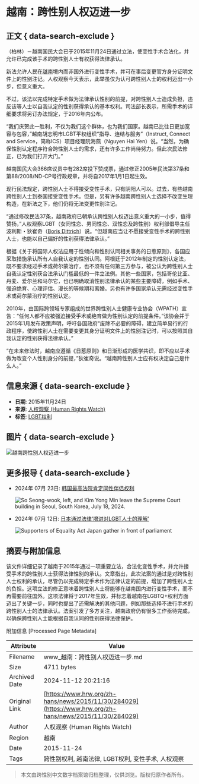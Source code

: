 # 越南：跨性别人权迈进一步 

## 正文 { data-search-exclude }


（柏林）－越南国民大会已于2015年11月24日通过立法，使变性手术合法化，并允许已完成该手术的跨性别人士有权获得法律承认。

新法允许人民在[越南](https://www.hrw.org/asia/vietnam)境内而非国外进行变性手术，并可在事后变更官方身分证明文件上的性别注记。人权观察今天表示，此举虽仅为认可跨性别人士的权利迈出一小步，但意义重大。

不过，该法以完成特定手术做为法律承认性别的前提，对跨性别人士造成负担，违反该等人士以自我认定的性别获得承认的基本权利。司法部长表示，所需手术的详细要求将另订办法规定，于2016年内公布。

“我们庆贺此一胜利，不仅为我们这个群体，也为我们国家。越南已比往日更加宽容与包容，”越南胡志明市LGBT平权组织“指导、连结与服务”（Instruct, Connect and Service，简称ICS）项目经理阮海燕（Nguyen Hai Yen）说。“当然，为确保性别认定程序符合跨性别人士的需求，还有许多工作尚待努力。但此次民法修正，已为我们打开大门。”

越南国民大会366席议员中有282席投下赞成票，通过修正2005年民法第37条和第88/2008/ND-CP号行政规章，并将自2017年1月1日起生效。

现行民法规定，跨性别人士不得接受变性手术，只有阴阳人可以。过去，有些越南跨性别人士到泰国接受变性手术。但是，另有许多越南跨性别人士选择不改变生理构造，在新法之下，他们仍将无法变更性别注记。

“通过修改民法37条，越南政府已朝承认跨性别人权迈出意义重大的一小步，值得赞扬，”人权观察LGBT（女同性恋、男同性恋、双性恋及跨性别）权利部倡导主任波利斯・狄崔奇（[Boris Dittrich](https://www.hrw.org/about/people/boris-dittrich)）说。“但越南应当让不愿接受变性手术的跨性别人士，也能以自己偏好的性别获得法律承认。”

根据《关于将国际人权法应用于性倾向和性别认同相关事务的日惹原则》，各国应采取措施承认所有人自我认定的性别认同。阿根廷于2012年制定的性别认定法，既不要求经过手术或荷尔蒙治疗，也不须有任何第三方参与，被公认为跨性别人士自我认定性别获合法承认门槛最低的一件立法例。其他一些国家，包括哥伦比亚、丹麦、爱尔兰和马尔它，也已明确取消性别法律承认的某些主要障碍，例如手术、强迫绝育、心理评估、漫长的等候期和离婚。另也有许多国家承认无需经过变性手术或荷尔蒙治疗的性别认定。

2010年，由国际跨领域专家组成的世界跨性别人士健康专业协会（WPATH）宣告：“任何人都不应被强迫接受手术或绝育做为性别认定的前提条件。”该协会并于2015年1月发布政策声明，呼吁各国政府“废除不必要的障碍，建立简单易行的行政程序，使跨性别人士在需要变更其身分证明文件上的性别注记时，可以按照其自我认定的性别获得法律承认。”

“在未来修法时，越南应遵循《日惹原则》和日渐形成的医学共识，即不应以手术做为改变个人性别身分的前提，”狄崔奇说。“越南跨性别人士应有权决定自己是什么人。”

## 信息来源 { data-search-exclude }

- **日期**: 2015年11月24日  
- **来源**: [人权观察 (Human Rights Watch)](https://www.hrw.org/zh-hans)  
- **标签**:  [LGBT权利](/zh-hans/topic/lgbtquanli)
  
## 图片 { data-search-exclude }

![越南跨性别人权迈进一步](https://www.hrw.org/sites/default/files/styles/square/public/media_2024/202407lgbt_south%20korea_same_sex_partnership.jpg?h=7fae167d&itok=vYgSQSIX)

## 更多报导 { data-search-exclude }

- 2024年 07月 23日: [韩国最高法院肯定同性伴侣权利](https://www.hrw.org/zh-hans/news/2024/07/23/south-koreas-supreme-court-affirms-rights-same-sex-partners)  
  
  ![So Seong-wook, left, and Kim Yong Min leave the Supreme Court building in Seoul, South Korea, July 18, 2024.](https://www.hrw.org/sites/default/files/styles/square/public/media_2024/202407lgbt_south%20korea_same_sex_partnership.jpg?h=7fae167d&itok=vYgSQSIX)

- 2024年 07月 12日: [日本通过法律‘增进对LGBT人士的理解’](https://www.hrw.org/zh-hans/news/2023/07/12/japan-passes-law-promote-understanding-lgbt-people)  
  
  ![Supporters of Equality Act Japan gather in front of parliament](https://www.hrw.org/sites/default/files/styles/square/public/media_2023/202307asia_japan_lgbt_equalityact_protest.jpg?h=c6980913&itok=p33c77Zv) 


## 摘要与附加信息

<!-- tcd_abstract -->
该文件详细记录了越南于2015年通过一项重要立法，合法化变性手术，并允许接受手术的跨性别人士获得法律性别的承认。文章指出，此次法案的通过是对跨性别人士权利的承认，尽管仍以完成特定手术作为法律认定的前提，增加了跨性别人士的负担。这项立法的修正意味着跨性别人士将能够在越南国内进行变性手术，而不再需要前往国外。这项法律将于2017年生效，并标志着越南在LGBTQ+权利方面迈出了关键一步，同时也提出了还需解决的其他问题，例如那些选择不进行手术的跨性别人士的法律承认。法案引发了多方关注，越南政府仍有很多工作亟待完成，以确保跨性别人士能根据自我认同的性别获得法律保护。
<!-- tcd_abstract_end -->

附加信息 [Processed Page Metadata]

| Attribute       | Value                                  |
|-----------------|----------------------------------------|
| Filename        | www_越南：跨性别人权迈进一步.md                             |
| Size            | 4711 bytes                           |
| Archived Date   | 2024-11-12 20:21:16                             |
| Original Link   | [https://www.hrw.org/zh-hans/news/2015/11/30/284029](https://www.hrw.org/zh-hans/news/2015/11/30/284029)                       |
| Author          | 人权观察 (Human Rights Watch)                               |
| Region          | 越南                               |
| Date            | 2015-11-24                                 |
| Tags            | 跨性别权利, 越南法律, LGBT权利, 变性手术, 人权观察                                 |
>
> 本文由跨性别中文数字档案馆归档整理，仅供浏览。版权归原作者所有。
>